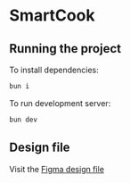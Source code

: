 # SmartCook

## Running the project
To install dependencies:

```bash
bun i
```

To run development server:

```bash
bun dev
```

## Design file
Visit the [Figma design file](https://www.figma.com/file/BHKZ042rxTdIOJhQVMwwY9/SmartCook?type=design&node-id=0%3A1&mode=design&t=tc2wsWI4isDCTCaz-1)
